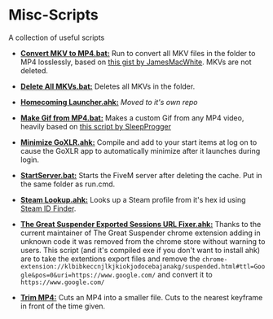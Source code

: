 # Misc-Scripts
A collection of useful scripts


  * [**Convert MKV to MP4.bat:**](https://github.com/Firecul/Misc-Scripts/blob/master/Convert%20MKVs%20to%20MP4.bat) Run to convert all MKV files in the folder to MP4 losslessly, based on [this gist by JamesMacWhite](https://gist.github.com/jamesmacwhite/58aebfe4a82bb8d645a797a1ba975132). MKVs are not deleted.

  * [**Delete All MKVs.bat:**](https://github.com/Firecul/Misc-Scripts/blob/master/Delete%20All%20MKVs.bat) Deletes all MKVs in the folder.

  * [**Homecoming Launcher.ahk:**](https://github.com/Firecul/Homecoming-Launcher) *Moved to it's own repo*

  * [**Make Gif from MP4.bat:**](https://github.com/Firecul/Misc-Scripts/blob/master/Make%20Gif%20from%20MP4.bat) Makes a custom Gif from any MP4 video, heavily based on [this script by SleepProgger](https://github.com/SleepProgger/my_ffmpeg_utils/blob/master/video2gif.bat)

  * [**Minimize GoXLR.ahk:**](https://github.com/Firecul/Misc-Scripts/blob/master/Minimize%20GoXLR.ahk) Compile and add to your start items at log on to cause the GoXLR app to automatically minimize after it launches during login.

  * [**StartServer.bat:**](https://github.com/Firecul/Misc-Scripts/blob/master/StartServer.bat) Starts the FiveM server after deleting the cache.  Put in the same folder as run.cmd.

  * [**Steam Lookup.ahk:**](https://github.com/Firecul/Misc-Scripts/blob/master/Steam%20Lookup.ahk) Looks up a Steam profile from it's hex id using [Steam ID Finder](https://steamidfinder.com/).

  * [**The Great Suspender Exported Sessions URL Fixer.ahk:**](https://github.com/Firecul/Misc-Scripts/blob/master/The%20Grea%20Suspender%20Exported%20Sessions%20URL%20Fixer.ahk) Thanks to the current maintainer of The Great Suspender chrome extension adding in unknown code it was removed from the chrome store without warning to users.  This script (and it's compiled exe if you don't want to install ahk) are to take the extentions export files and remove the `chrome-extension://klbibkeccnjlkjkiokjodocebajanakg/suspended.html#ttl=Google&pos=0&uri=https://www.google.com/` and convert it to `https://www.google.com/`

  * [**Trim MP4:**](https://github.com/Firecul/Misc-Scripts/blob/master/Trim%20MP4.bat) Cuts an MP4 into a smaller file. Cuts to the nearest keyframe in front of the time given.
